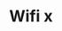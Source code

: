 ---
title: Wifi x
tags: ["wifi", "x", "cross", "offline", "no signal", "disconnected"]
icon: wifi-x
svg: '<svg xmlns="http://www.w3.org/2000/svg" width="24" height="24" fill="none" viewBox="0 0 24 24" stroke-width="1.5" stroke-linecap="round" stroke-linejoin="round" stroke="currentColor"><path d="M2 9.483A14.5 14.5 0 0 1 12 5.5M16 4l4 4m0-4-4 4m3 4.9c-3.866-3.867-10.134-3.867-14 0m11 3.257a5.657 5.657 0 0 0-8 0m4 3.093v-.5"/></svg>'
---
